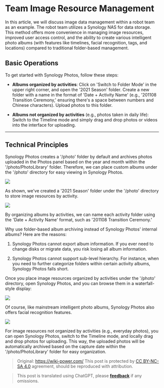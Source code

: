 # Team Image Resource Management

In this article, we will discuss image data management within a robot team as an example. The robot team utilizes a Synology NAS for data storage. This method offers more convenience in managing image resources, improved user access control, and the ability to create various intelligent photo albums (with features like timelines, facial recognition, tags, and locations) compared to traditional folder-based management.

## Basic Operations

To get started with Synology Photos, follow these steps:

- **Albums organized by activities**: Click on 'Switch to Folder Mode' in the upper right corner, and open the '2021 Season' folder. Create a new folder with a name in the format of 'Date + Activity Name' (e.g., '201108 Transition Ceremony,' ensuring there's a space between numbers and Chinese characters). Upload photos to this folder.

- **Albums not organized by activities** (e.g., photos taken in daily life): Switch to the Timeline mode and simply drag and drop photos or videos into the interface for uploading.

---

## Technical Principles

Synology Photos creates a '/photo' folder by default and archives photos uploaded in the Photos panel based on the year and month within the '/photo/PhotoLibrary' folder. Therefore, we can place custom albums under the '/photo' directory for easy viewing in Synology Photos.

![](https://img.wiki-power.com/d/wiki-media/img/20210425111203.png)

As shown, we've created a '2021 Season' folder under the '/photo' directory to store image resources by activity.

![](https://img.wiki-power.com/d/wiki-media/img/20210425111429.png)

By organizing albums by activities, we can name each activity folder using the 'Date + Activity Name' format, such as '201108 Transition Ceremony.'

Why use folder-based album archiving instead of Synology Photos' internal albums? Here are the reasons:

1. Synology Photos cannot export album information. If you ever need to change disks or migrate data, you risk losing all album information.

2. Synology Photos cannot support sub-level hierarchy. For instance, when you need to further categorize folders within certain activity albums, Synology Photos falls short.

Once you place image resources organized by activities under the '/photo' directory, open Synology Photos, and you can browse them in a waterfall-style display:

![](https://img.wiki-power.com/d/wiki-media/img/20210425112459.png)

Of course, like mainstream intelligent photo albums, Synology Photos also offers facial recognition features.

![](https://img.wiki-power.com/d/wiki-media/img/20210425112813.png)

For image resources not organized by activities (e.g., everyday photos), you can open Synology Photos, switch to the Timeline mode, and locally drag and drop photos for uploading. This way, the uploaded photos will be automatically archived based on the capture date within the '/photo/PhotoLibrary' folder for easy organization.

> Original: <https://wiki-power.com/>
> This post is protected by [CC BY-NC-SA 4.0](https://creativecommons.org/licenses/by/4.0/deed.en) agreement, should be reproduced with attribution.

> This post is translated using ChatGPT, please [**feedback**](https://github.com/linyuxuanlin/Wiki_MkDocs/issues/new) if any omissions.